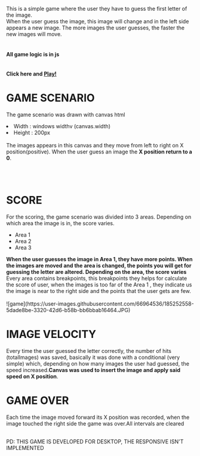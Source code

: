 
This is a simple game where the user they have to guess the first letter of the image. <br>
When the user guess the image, this image will change and in the left side appears a new image. The more images the user guesses, the faster the new images will move.<br><br>
<h4>All game logic is in js</h4><br>
<strong>Click here and <a href="https://gagandeep.alwaysdata.net/" target="_blank">Play!</a></strong>

<h1>GAME SCENARIO</h1>
<p>The game scenario was drawn with canvas html</p>
<li>Width : windows widthv (canvas.width)</li>
<li>Height : 200px</li>
<br>
The images appears in this canvas and they move from left to right on X position(positive). When the user guess an image the <strong>X position return to a 0</strong>.

<br><br>
<h1>SCORE</h1>
<p>For the scoring, the game scenario was divided into 3 areas. Depending on which area the image is in, the score varies.</p>
<ul>
    <li>Area 1</li>
    <li>Area 2</li>
    <li>Area 3</li>
</ul>
<strong>When the user guesses the image in Area 1, they have more points. When the images are moved and the area is changed, the points you will get for guessing the letter are altered. Depending on the area, the score varies</strong>
Every area contains breakpoints, this breakpoints they helps for calculate the score of user, when the images is too far of the Area 1 , they indicate us the image is near to the right side and the points that the user gets are few.<br>
<br>
![game](https://user-images.githubusercontent.com/66964536/185252558-5dade8be-3320-42d6-b58b-bb6bbab16464.JPG)
<br>

<h1>IMAGE VELOCITY</h1>
<p>Every time the user guessed the letter correctly, the number of hits (totalImages) was saved, basically it was done with a conditional (very simple) which, depending on how many images the user had guessed, the speed increased.<strong>Canvas was used to insert the image and apply said speed on X position</strong>.</p>

<h1>GAME OVER</h1>
<p>Each time the image moved forward its X position was recorded, when the image touched the right side the game was over.All intervals are cleared</p>
<br>
PD: THIS GAME IS DEVELOPED FOR DESKTOP, THE RESPONSIVE ISN'T IMPLEMENTED
